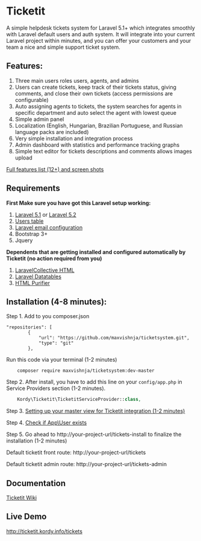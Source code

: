 # Ticketit

A simple helpdesk tickets system for Laravel 5.1+ which integrates smoothly with Laravel default users and auth system. 
It will integrate into your current Laravel project within minutes, and you can offer your customers and your team a nice and simple support ticket system. 

## Features:
1. Three main users roles users, agents, and admins
2. Users can create tickets, keep track of their tickets status, giving comments, and close their own tickets (access permissions are configurable)
3. Auto assigning agents to tickets, the system searches for agents in specific department and auto select the agent with lowest queue
4. Simple admin panel 
5. Localization (English, Hungarian, Brazilian Portuguese, and Russian language packs are included)
6. Very simple installation and integration process
7. Admin dashboard with statistics and performance tracking graphs
8. Simple text editor for tickets descriptions and comments allows images upload

[Full features list (12+) and screen shots](https://github.com/thekordy/ticketit/wiki/v0.2.3-Features)

## Requirements
**First Make sure you have got this Laravel setup working:**

1. [Laravel 5.1](http://laravel.com/docs/5.1#installation) or [Laravel 5.2](http://laravel.com/docs/5.2#installation)
2. [Users table](http://laravel.com/docs/5.2/authentication)
3. [Laravel email configuration](http://laravel.com/docs/5.2/mail#sending-mail)
4. Bootstrap 3+
5. Jquery

**Dependents that are getting installed and configured automatically by Ticketit (no action required from you)**

1. [LaravelCollective HTML](https://github.com/laravelcollective/html)
2. [Laravel Datatables](https://github.com/yajra/laravel-datatables)
3. [HTML Purifier](https://github.com/mewebstudio/Purifier)

## Installation (4-8 minutes):

Step 1.
Add to you composer.json
```shell
"repositories": [
        {
            "url": "https://github.com/maxvishnja/ticketsystem.git",
            "type": "git"
        },
```
Run this code via your terminal (1-2 minutes)
```shell
	composer require maxvishnja/ticketsystem:dev-master
```

Step 2. After install, you have to add this line on your `config/app.php` in Service Providers section (1-2 minutes).
```php
	Kordy\Ticketit\TicketitServiceProvider::class,
```

Step 3. [Setting up your master view for Ticketit integration (1-2 minutes)](https://github.com/thekordy/ticketit/wiki/Integrating-Ticketit-views-with-your-project-template)

Step 4. [Check if App\User exists](https://github.com/thekordy/ticketit/wiki/Make-sure-that-App%5CUser-exists)

Step 5. Go ahead to http://your-project-url/tickets-install to finalize the installation (1-2 minutes)

Default ticketit front route: http://your-project-url/tickets

Default ticketit admin route: http://your-project-url/tickets-admin

## Documentation
[Ticketit Wiki](https://github.com/thekordy/ticketit/wiki)

## Live Demo
http://ticketit.kordy.info/tickets
